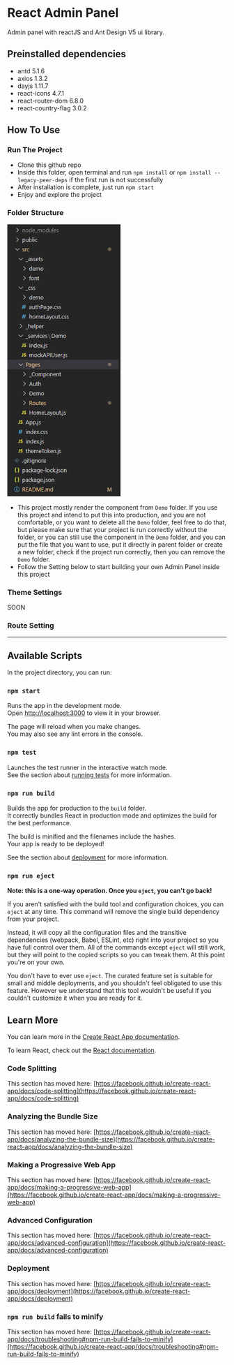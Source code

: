 # React Admin Panel

Admin panel with reactJS and Ant Design V5 ui library.

## Preinstalled dependencies
- antd 5.1.6
- axios 1.3.2
- dayjs 1.11.7
- react-icons 4.7.1
- react-router-dom 6.8.0
- react-country-flag 3.0.2

## How To Use
### Run The Project
- Clone this github repo
- Inside this folder, open terminal and run `npm install` or `npm install --legacy-peer-deps` if the first run is not successfully
- After installation is complete, just run `npm start`
- Enjoy and explore the project

### Folder Structure
![alt text](https://raw.githubusercontent.com/nzrfrz/nzrfrz/main/admin-panel-doc-image/admin-panel-doc-folder-structure.png "Folder Structure")
- This project mostly render the component from `Demo` folder.  If you use this project and intend to put this into production, and you are not comfortable, or you want to delete all the `Demo` folder, feel free to do that, but please make sure that your project is run correctly without the folder, or you can still use the component in the `Demo` folder, and you can put the file that you want to use, put it directly in parent folder or create a new folder, check if the project run correctly, then you can remove the `Demo` folder.
- Follow the Setting below to start building your own Admin Panel inside this project

### Theme Settings
SOON

### Route Setting

---
## Available Scripts

In the project directory, you can run:

### `npm start`

Runs the app in the development mode.\
Open [http://localhost:3000](http://localhost:3000) to view it in your browser.

The page will reload when you make changes.\
You may also see any lint errors in the console.

### `npm test`

Launches the test runner in the interactive watch mode.\
See the section about [running tests](https://facebook.github.io/create-react-app/docs/running-tests) for more information.

### `npm run build`

Builds the app for production to the `build` folder.\
It correctly bundles React in production mode and optimizes the build for the best performance.

The build is minified and the filenames include the hashes.\
Your app is ready to be deployed!

See the section about [deployment](https://facebook.github.io/create-react-app/docs/deployment) for more information.

### `npm run eject`

**Note: this is a one-way operation. Once you `eject`, you can't go back!**

If you aren't satisfied with the build tool and configuration choices, you can `eject` at any time. This command will remove the single build dependency from your project.

Instead, it will copy all the configuration files and the transitive dependencies (webpack, Babel, ESLint, etc) right into your project so you have full control over them. All of the commands except `eject` will still work, but they will point to the copied scripts so you can tweak them. At this point you're on your own.

You don't have to ever use `eject`. The curated feature set is suitable for small and middle deployments, and you shouldn't feel obligated to use this feature. However we understand that this tool wouldn't be useful if you couldn't customize it when you are ready for it.

## Learn More

You can learn more in the [Create React App documentation](https://facebook.github.io/create-react-app/docs/getting-started).

To learn React, check out the [React documentation](https://reactjs.org/).

### Code Splitting

This section has moved here: [https://facebook.github.io/create-react-app/docs/code-splitting](https://facebook.github.io/create-react-app/docs/code-splitting)

### Analyzing the Bundle Size

This section has moved here: [https://facebook.github.io/create-react-app/docs/analyzing-the-bundle-size](https://facebook.github.io/create-react-app/docs/analyzing-the-bundle-size)

### Making a Progressive Web App

This section has moved here: [https://facebook.github.io/create-react-app/docs/making-a-progressive-web-app](https://facebook.github.io/create-react-app/docs/making-a-progressive-web-app)

### Advanced Configuration

This section has moved here: [https://facebook.github.io/create-react-app/docs/advanced-configuration](https://facebook.github.io/create-react-app/docs/advanced-configuration)

### Deployment

This section has moved here: [https://facebook.github.io/create-react-app/docs/deployment](https://facebook.github.io/create-react-app/docs/deployment)

### `npm run build` fails to minify

This section has moved here: [https://facebook.github.io/create-react-app/docs/troubleshooting#npm-run-build-fails-to-minify](https://facebook.github.io/create-react-app/docs/troubleshooting#npm-run-build-fails-to-minify)
